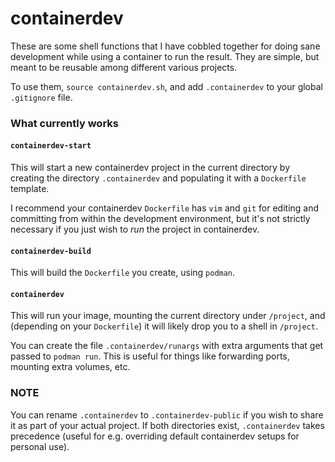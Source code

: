 # containerdev

These are some shell functions that I have cobbled together for doing sane
development while using a container to run the result. They are simple, but
meant to be reusable among different various projects.

To use them, `source containerdev.sh`, and add `.containerdev` to your global
`.gitignore` file.

### What currently works

#### `containerdev-start`

This will start a new containerdev project in the current directory by creating
the directory `.containerdev` and populating it with a `Dockerfile` template.

I recommend your containerdev `Dockerfile` has `vim` and `git` for editing and
committing from within the development environment, but it's not strictly
necessary if you just wish to *run* the project in containerdev.

#### `containerdev-build`

This will build the `Dockerfile` you create, using `podman`.

#### `containerdev`

This will run your image, mounting the current directory under `/project`, and
(depending on your `Dockerfile`) it will likely drop you to a shell in
`/project`.

You can create the file `.containerdev/runargs` with extra arguments that get
passed to `podman run`. This is useful for things like forwarding ports,
mounting extra volumes, etc.


### NOTE

You can rename `.containerdev` to `.containerdev-public` if you wish to share
it as part of your actual project. If both directories exist, `.containerdev`
takes precedence (useful for e.g. overriding default containerdev setups for
personal use).
